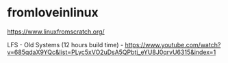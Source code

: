 # fromloveinlinux

https://www.linuxfromscratch.org/  


LFS - Old Systems (12 hours build time) - https://www.youtube.com/watch?v=685qdaX9YQc&list=PLyc5xVO2uDsA5QPbtj_eYU8J0qrvU6315&index=1  
